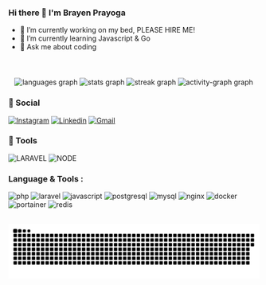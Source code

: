 ### Hi there 👋 I'm Brayen Prayoga

- 🔭 I’m currently working on my bed, PLEASE HIRE ME! 
- 🌱 I’m currently learning Javascript & Go
- 💬 Ask me about coding

<br>

###

<div align="center">
  <img src="https://github-readme-stats.vercel.app/api/top-langs?username=brayenprayoga&locale=en&hide_title=false&layout=compact&card_width=320&langs_count=5&theme=radical&hide_border=false" height="200" alt="languages graph"  />
  <img src="https://github-readme-stats.vercel.app/api?username=brayenprayoga&hide_title=false&hide_rank=true&show_icons=true&include_all_commits=true&count_private=true&disable_animations=false&theme=radical&locale=en&hide_border=false" height="200" alt="stats graph"  />
  <img src="https://streak-stats.demolab.com?user=brayenprayoga&locale=en&mode=daily&theme=radical&hide_border=false&border_radius=5" height="270" alt="streak graph"  />
  <img src="https://github-readme-activity-graph.vercel.app/graph?username=brayenprayoga&theme=redical&area=true" height="270" alt="activity-graph graph"  />
</div>

### 👨 Social

[![Instagram](https://img.shields.io/badge/Instagram-E4405F?style=for-the-badge&logo=instagram&logoColor=white)](https://www.instagram.com/brayenprayoga/?hl=en)
[![Linkedin](https://img.shields.io/badge/LinkedIn-0077B5?style=for-the-badge&logo=linkedin&logoColor=white)](https://www.linkedin.com/in/brayen-prayoga-6a6269170)
[![Gmail](https://img.shields.io/badge/gmail-EA4335?style=for-the-badge&logo=gmail&logoColor=white)]([https://www.linkedin.com/in/brayen-prayoga-6a6269170](https://mail.google.com/mail/u/0/?fs=1&to=brayenprayoga41@gmail.com&tf=cm))

### 🚀 Tools

<!--![NEST](https://img.shields.io/badge/NEST-white?style=for-the-badge&logo=nestjs&logoColor=E0234E)-->
![LARAVEL](https://img.shields.io/badge/LARAVEL-FF2D20?style=for-the-badge&logo=laravel&logoColor=white)
![NODE](https://img.shields.io/badge/nodejs-339933?style=for-the-badge&logo=nodedotjs&logoColor=white)

###

<!-- [![Top Langs](https://github-readme-stats.vercel.app/api/top-langs/?username=ikhsanheriyawan2404&layout=compact)](https://github.com/anuraghazra/github-readme-stats) -->

### Language & Tools :
<p>

  ![php](https://img.shields.io/badge/-777BB4?style=for-the-badge&logo=php&logoColor=white)
  ![laravel](https://img.shields.io/badge/-FF2D20?style=for-the-badge&logo=laravel&logoColor=white)
  ![javascript](https://img.shields.io/badge/-F7DF1E?style=for-the-badge&logo=javascript&logoColor=black)
  ![postgresql](https://img.shields.io/badge/-4169E1?style=for-the-badge&logo=postgresql&logoColor=black)
  ![mysql](https://img.shields.io/badge/-4479A1?style=for-the-badge&logo=mysql&logoColor=black)
  ![nginx](https://img.shields.io/badge/-009639?style=for-the-badge&logo=nginx&logoColor=white)
  ![docker](https://img.shields.io/badge/-2496ED?style=for-the-badge&logo=docker&logoColor=white)
  ![portainer](https://img.shields.io/badge/-13BEF9?style=for-the-badge&logo=portainer&logoColor=black)
  ![redis](https://img.shields.io/badge/-DC382D?style=for-the-badge&logo=redis&logoColor=black)
  
  <!--![GRAFANA](https://img.shields.io/badge/-F46800?style=for-the-badge&logo=grafana&logoColor=white)
  ![PROMETHEUS](https://img.shields.io/badge/-E6522C?style=for-the-badge&logo=prometheus&logoColor=white)
  ![K6](https://img.shields.io/badge/-7D64FF?style=for-the-badge&logo=k6&logoColor=white)
  ![socketdotio](https://img.shields.io/badge/-010101?style=for-the-badge&logo=socketdotio&logoColor=white)
  ![jenkins](https://img.shields.io/badge/-D24939?style=for-the-badge&logo=jenkins&logoColor=black)
  ![podman](https://img.shields.io/badge/-7C35A7?style=for-the-badge&logo=podman&logoColor=white)
  ![rabbitmq](https://img.shields.io/badge/-FF6600?style=for-the-badge&logo=rabbitmq&logoColor=white)
  ![typescript](https://img.shields.io/badge/-3178C6?style=for-the-badge&logo=typescript&logoColor=black)
  ![express](https://img.shields.io/badge/-000000?style=for-the-badge&logo=express&logoColor=white) -->
  
</p>
  
<div align="center">
  <br clear="both">
  <img src="https://raw.githubusercontent.com/brayenprayoga/brayenprayoga/output/snake.svg" alt="Snake animation" />
</div>
